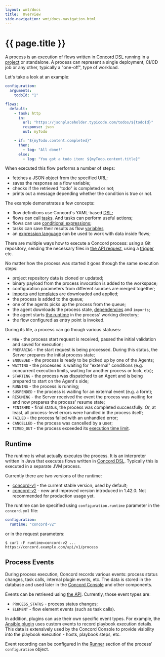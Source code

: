 ```yaml
---
layout: wmt/docs
title:  Overview
side-navigation: wmt/docs-navigation.html
---
```


# {{ page.title }}

A process is an execution of flows written in [Concord DSL](../processes-v1/index.html#dsl)
running in a [project](../getting-started/projects.html) or standalone.
A process can represent a single deployment, CI/CD job or any other, typically
a "one-off", type of workload.

Let's take a look at an example:

```yaml
configuration:
  arguments:
    todoId: "1"

flows:
  default:
    - task: http
      in:
        url: "https://jsonplaceholder.typicode.com/todos/${todoId}"
        response: json
        out: myTodo

    - if: "${myTodo.content.completed}"
      then:
        - log: "All done!"
      else:
        - log: "You got a todo item: ${myTodo.content.title}"
```

When executed this flow performs a number of steps:
- fetches a JSON object from the specified URL;
- saves the response as a flow variable;
- checks if the retrieved "todo" is completed or not;
- prints out a message depending whether the condition is true or not. 

The example demonstrates a few concepts:
- flow definitions use Concord's YAML-based [DSL](../processes-v1/index.html#dsl);
- flows can call [tasks](../getting-started/tasks.md). And tasks can perform
useful actions;
- flows can use [conditional expressions](../processes-v1/flows.html#conditional-expressions);
- tasks can save their results as flow [variables](../processes-v1/flows.html#setting-variables)
- an [expression language](../processes-v1/flows.html#expressions) can be used to work
with data inside flows;

There are multiple ways how to execute a Concord process: using a Git
repository, sending the necessary files in [the API request](../api/process.html#start-a-process),
using a [trigger](../triggers/index.html), etc.

No matter how the process was started it goes through the same execution steps:

- project repository data is cloned or updated;
- binary payload from the process invocation is added to the workspace;
- configuration parameters from different sources are merged together;
- [imports](../processes-v1/index.html#imports) and [templates](../templates/index.html)
are downloaded and applied;
- the process is added to the queue;
- one of the agents picks up the process from the queue;
- the agent downloads the process state,
[dependencies](../processes-v1/index.html#dependencies) and `imports`;
- the agent starts [the runtime](#runtime) in the process' working directory;
- the flow configured as entry point is invoked.

During its life, a process can go though various statuses:

- `NEW` - the process start request is received, passed the initial validation
and saved for execution;
- `PREPARING` - the start request is being processed. During this status,
the Server prepares the initial process state;
- `ENQUEUED` - the process is ready to be picked up by one of the Agents;
- `WAITING` - the processes is waiting for "external" conditions 
(e.g. concurrent execution limits, waiting for another process or lock, etc);
- `STARTING` - the process was dispatched to an Agent and is being prepared to
start on the Agent's side;
- `RUNNING` - the process is running;
- `SUSPENDED` - the process is waiting for an external event (e.g. a form);
- `RESUMING` - the Server received the event the process was waiting for and
now prepares the process' resume state;
- `FINISHED` - final status, the process was completed successfully. Or, at
least, all process-level errors were handled in the process itself;
- `FAILED` - the process failed with an unhandled error;
- `CANCELLED` - the process was cancelled by a user;
- `TIMED_OUT` - the process exceeded its
[execution time limit](#process-timeout).

## Runtime

The runtime is what actually executes the process. It is an interpreter written
in Java that executes flows written in [Concord DSL](../processes-v1/index.html#dsl).
Typically this is executed in a separate JVM process.

Currently there are two versions of the runtime:
- [concord-v1](../processes-v1/index.html) - the current stable version, used
by default;
- [concord-v2](../processes-v2/index.html) - new and improved version
introduced in 1.42.0. Not recommended for production usage yet.

The runtime can be specified using `configuration.runtime` parameter in
the `concord.yml` file:

```yaml
configuration:
  runtime: "concord-v2"
```

or in the request parameters:

```
$ curl -F runtime=concord-v2 ... https://concord.example.com/api/v1/process
```

## Process Events

During process execution, Concord records various events: process status
changes, task calls, internal plugin events, etc. The data is stored in the
database and used later in the [Concord Console](../console/index.html) and
other components.

Events can be retrieved using [the API](../api/process.html#list-events).
Currently, those event types are:

- `PROCESS_STATUS` - process status changes;
- `ELEMENT` - flow element events (such as task calls).

In addition, plugins can use their own specific event types. For example, the
[Ansible plugin](../plugins-v2/ansible.html) uses custom events to record playbook
execution details.  This data is extensively used by the Concord Console to
provide visibility into the playbook execution - hosts, playbook steps, etc.

Event recording can be configured in the [Runner](../processes-v1/configuration.html#runner)
section of the process' `configuration` object.
